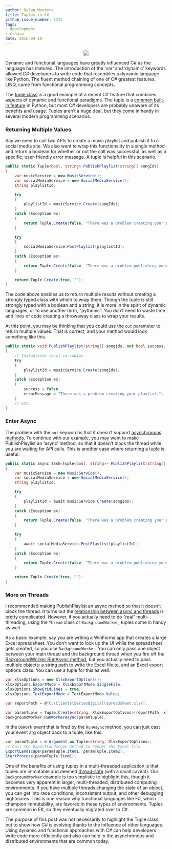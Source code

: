```yaml
---
author: Dylan Wooters
title: Tuples in C#
github_issue_number: 1375
tags:
- development
- csharp
date: 2016-04-19
---
```


<div class="separator" style="clear: both; text-align: center;"><img border="0" src="/blog/2016/04/tuples-in-c-sharp/TwinsTuples.jpg"/></div>

Dynamic and functional languages have greatly influenced C# as the language has matured. The introduction of the ‘var’ and ‘dynamic’ keywords allowed C# developers to write code that resembles a dynamic language like Python. The fluent method chaining of one of C# greatest features, LINQ, came from functional programming concepts.

The [tuple class](https://msdn.microsoft.com/en-us/library/system.tuple(v=vs.110).aspx) is a good example of a recent C# feature that combines aspects of dynamic and functional paradigms. The tuple is a [common built-in feature](https://docs.python.org/2/tutorial/datastructures.html#tuples-and-sequences) in Python, but most C# developers are probably unaware of its benefits and usage. Tuples aren’t a huge deal, but they come in handy in several modern programming scenarios.

### Returning Multiple Values

Say we need to call two APIs to create a music playlist and publish it to a social media site. We also want to wrap this functionality in a single method and return a boolean for whether or not the call was successful, as well as a specific, user-friendly error message. A tuple is helpful in this scenario.

```csharp
public static Tuple<bool, string> PublishPlaylist(string[] songIds)  
{
    var musicService = new MusicService();
    var socialMediaService = new SocialMediaService();
    string playlistId;

    try
    {
        playlistId = musicService.Create(songIds);
    }
    catch (Exception ex)
    {
        return Tuple.Create(false, "There was a problem creating your playlist.");
    }

    try
    {
        socialMediaService.PostPlaylist(playlistId);
    }
    catch (Exception ex)
    {
        return Tuple.Create(false, "There was a problem publishing your playlist to your page.");
    }

    return Tuple.Create(true, "");
}
```

The code above enables us to return multiple results without creating a strongly typed class with which to wrap them. Though the tuple is still strongly typed with a boolean and a string, it is more in the spirit of dynamic languages, or to use another term, “pythonic”. You don’t need to waste time and lines of code creating a throwaway class to wrap your results.

At this point, you may be thinking that you could use the `out` parameter to return multiple values. That is correct, and your method would look something like this.

```csharp
public static void PublishPlaylist(string[] songIds, out bool success, out string errorMessage)  
{
    // Instantiate local variables
    try
    {
        playlistId = musicService.Create(songIds);
    }
    catch (Exception ex)
    {
        success = false;
        errorMessage = "There was a problem creating your playlist.";
    }
    // etc.
}
```

### Enter Async

The problem with the `out` keyword is that it doesn’t support [asynchronous methods](https://msdn.microsoft.com/en-us/library/hh156513.aspx#Anchor_1). To continue with our example, you may want to make PublishPlaylist an ‘async’ method, so that it doesn’t block the thread while you are waiting for API calls. This is another case where returning a tuple is useful.

```csharp
public static async Task<Tuple<bool, string>> PublishPlaylist(string[] songIds)  
{
    var musicService = new MusicService();
    var socialMediaService = new SocialMediaService();
    string playlistId;

    try
    {
        playlistId = await musicService.Create(songIds);
    }
    catch (Exception ex)
    {
        return Tuple.Create(false, "There was a problem creating your playlist.");
    }

    try
    {
        await socialMediaService.PostPlaylist(playlistId);
    }
    catch (Exception ex)
    {
        return Tuple.Create(false, "There was a problem publishing your playlist to your page.");
    }

    return Tuple.Create(true, "");
}
```

### More on Threads

I recommended making PublishPlaylist an async method so that it doesn’t block the thread. It turns out the [relationship between async and threads](https://msdn.microsoft.com/en-us/library/hh191443.aspx#Anchor_4) is pretty complicated. However, if you actually need to do “real” multi-threading, using the `Thread` class or `BackgroundWorker`, tuples come in handy as well.

As a basic example, say you are writing a WinForms app that creates a large Excel spreadsheet. You don’t want to lock up the UI while the spreadsheet gets created, so you use `BackgroundWorker`. You can only pass one object between your main thread and the background thread when you fire off the [BackgroundWorker RunAsync method](https://msdn.microsoft.com/en-us/library/f00zz5b2(v=vs.110).aspx), but you actually need to pass multiple objects: a string path to write the Excel file to, and an Excel export options class. You can use a tuple for this as well.

```csharp
var xlsxOptions = new XlsxExportOptions();  
xlsxOptions.ExportMode = XlsxExportMode.SingleFile;  
xlsxOptions.ShowGridLines = true;  
xlsxOptions.TextExportMode = TextExportMode.Value;

var reportPath = @"C:\Clients\SeriesDigital\spreadsheet.xlsx";

var paramTuple = Tuple.Create<string, XlsxExportOptions>(reportPath, xlsxOptions);  
backgroundWorker.RunWorkerAsync(paramTuple);  
```

In the `DoWork` event that is fired by the `RunAsync` method, you can just cast your event arg object back to a tuple, like this.

```csharp
var paramTuple = e.Argument as Tuple<string, XlsxExportOptions>;  
// Call the ExportLandscape method to render the Excel file
ExportLandscape(paramTuple.Item1, paramTuple.Item2);  
StartProcess(paramTuple.Item1);  
```

One of the benefits of using tuples in a multi-threaded application is that tuples are immutable and deemed [thread-safe](https://msdn.microsoft.com/en-us/library/system.tuple(v=vs.110).aspx#Anchor_6) (with a small caveat). Our `BackgroundWorker` example is too simplistic to highlight this, though it becomes very apparent in larger, multi-threaded, distributed computing environments. If you have multiple threads changing the state of an object, you can get into race conditions, inconsistent output, and other debugging nightmares. This is one reason why functional languages like F#, which champion immutability, are favored in these types of environments. Tuples are common in F#, so they eventually migrated over to C#.

The purpose of this post was not necessarily to highlight the Tuple class, but to show how C# is evolving thanks to the influence of other languages. Using dynamic and functional approaches with C# can help developers write code more efficiently and also can help in the asynchronous and distributed environments that are common today.
